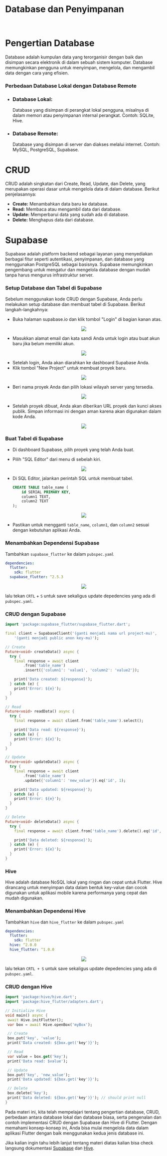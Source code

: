 # Database dan Penyimpanan

<br />

# Pengertian Database
Database adalah kumpulan data yang terorganisir dengan baik dan disimpan secara elektronik di dalam sebuah sistem komputer. Database memungkinkan pengguna untuk menyimpan, mengelola, dan mengambil data dengan cara yang efisien.

### Perbedaan Database Lokal dengan Database Remote
- ### Database Lokal:
    Database yang disimpan di perangkat lokal pengguna, misalnya di dalam memori atau penyimpanan internal perangkat. Contoh: SQLite, Hive.

- ### Database Remote: 
    Database yang disimpan di server dan diakses melalui internet. Contoh: MySQL, PostgreSQL, Supabase.

# CRUD
CRUD adalah singkatan dari Create, Read, Update, dan Delete, yang merupakan operasi dasar untuk mengelola data di dalam database. Berikut penjelasannya:

- **Create:** Menambahkan data baru ke database.
- **Read:** Membaca atau mengambil data dari database.
- **Update:** Memperbarui data yang sudah ada di database.
- **Delete:** Menghapus data dari database.

# Supabase
Supabase adalah platform backend sebagai layanan yang menyediakan berbagai fitur seperti autentikasi, penyimpanan, dan database yang menggunakan PostgreSQL sebagai basisnya. Supabase memungkinkan pengembang untuk mengatur dan mengelola database dengan mudah tanpa harus mengurus infrastruktur server.

###  Setup Database dan Tabel di Supabase
Sebelum menggunakan kode CRUD dengan Supabase, Anda perlu melakukan setup database dan membuat tabel di Supabase. Berikut langkah-langkahnya:

- Buka halaman supabase.io dan klik tombol "Login" di bagian kanan atas.
 <p align="center">
 <img src="assets/supabase-sign-in.png"> 
 </p>

- Masukkan alamat email dan kata sandi Anda untuk login atau buat akun baru jika belum memiliki akun.

 <p align="center">
 <img src="assets/supabase-create-acc.png"> 
 </p>

 - Setelah login, Anda akan diarahkan ke dashboard Supabase Anda.
 - Klik tombol "New Project" untuk membuat proyek baru.

 <p align="center">
 <img src="assets/supabase-dashboard.png"> 
 </p>

 - Beri nama proyek Anda dan    pilih lokasi wilayah server yang tersedia.

<p align="center">
 <img src="assets/supabase-create-project.png"> 
 </p>

 - Setelah proyek dibuat, Anda akan diberikan URL proyek dan kunci akses publik. Simpan informasi ini dengan aman karena akan digunakan dalam kode Anda.

 <p align="center">
 <img src="assets/supabase-key.png"> 
 </p>

 ### Buat Tabel di Supabase
 - Di dashboard Supabase, pilih proyek yang telah Anda buat.

 - Pilih "SQL Editor" dari menu di sebelah kiri.

<p align="center">
 <img src="assets/supabase-create-table.png"> 
 </p>

 - Di SQL Editor, jalankan perintah SQL untuk membuat tabel. 
    ```sql
    CREATE TABLE table_name (
        id SERIAL PRIMARY KEY,
        column1 TEXT,
        column2 TEXT
    );
    ```
<p align="center">
<img src="assets/supabase-sql-execute.png"> 
</p>

- Pastikan untuk mengganti `table_name`, `column1`, dan `column2` sesuai dengan kebutuhan aplikasi Anda.

### Menambahkan Dependensi Supabase 
Tambahkan `supabase_flutter` ke dalam `pubspec.yaml`
```yaml
dependencies:
  flutter:
    sdk: flutter
  supabase_flutter: ^2.5.3
```
<p align="center">
<img src="assets/supabase-depedencies.png"> 
</p>

lalu tekan `CRTL` + `S` untuk save sekaligus update depedencies yang ada di `pubspec.yaml`.

### CRUD dengan Supabase
```dart
import 'package:supabase_flutter/supabase_flutter.dart';

final client = SupabaseClient('(ganti menjadi nama url project-mu)',
    '(ganti menjadi public anon key-mu)');

// Create
Future<void> createData() async {
  try {
    final response = await client
        .from('table_name')
        .insert({'column1': 'value1', 'column2': 'value2'});

    print('Data created: ${response}');
  } catch (e) {
    print('Error: ${e}');
  }
}

// Read
Future<void> readData() async {
  try {
    final response = await client.from('table_name').select();

    print('Data read: ${response}');
  } catch (e) {
    print('Error: ${e}');
  }
}

// Update
Future<void> updateData() async {
  try {
    final response = await client
        .from('table_name')
        .update({'column1': 'new_value'}).eq('id', 1);

    print('Data updated: ${response}');
  } catch (e) {
    print('Error: ${e}');
  }
}

// Delete
Future<void> deleteData() async {
  try {
    final response = await client.from('table_name').delete().eq('id', 1);

    print('Data deleted: ${response}');
  } catch (e) {
    print('Error: ${e}');
  }
}
```
### Hive
Hive adalah database NoSQL lokal yang ringan dan cepat untuk Flutter. Hive dirancang untuk menyimpan data dalam bentuk key-value dan cocok digunakan untuk aplikasi mobile karena performanya yang cepat dan mudah digunakan.

### Menambahkan Dependensi Hive 
Tambahkan `hive` dan `hive_flutter` ke dalam `pubspec.yaml`
```yaml
dependencies:
  flutter:
    sdk: flutter
  hive: ^2.0.0
  hive_flutter: ^1.0.0
```
<p align="center">
<img src="assets/hive-yaml.png"> 
</p>

lalu tekan `CRTL + S` untuk save sekaligus update depedencies yang ada di `pubspec.yaml`.

 ### CRUD dengan Hive
 ```dart
 import 'package:hive/hive.dart';
import 'package:hive_flutter/adapters.dart';

// Initialize Hive
void main() async {
  await Hive.initFlutter();
  var box = await Hive.openBox('myBox');

  // Create
  box.put('key', 'value');
  print('Data created: ${box.get('key')}');

  // Read
  var value = box.get('key');
  print('Data read: $value');

  // Update
  box.put('key', 'new_value');
  print('Data updated: ${box.get('key')}');

  // Delete
  box.delete('key');
  print('Data deleted: ${box.get('key')}'); // should print null
}
```
Pada materi ini, kita telah mempelajari tentang pengertian database, CRUD, perbedaan antara database lokal dan database biasa, serta pengenalan dan contoh implementasi CRUD dengan Supabase dan Hive di Flutter. Dengan memahami konsep-konsep ini, Anda bisa mulai mengelola data dalam aplikasi Flutter dengan baik menggunakan kedua jenis database ini.

Jika kalian ingin tahu lebih lanjut tentang materi diatas kalian bisa check langsung dokumentasi [Supabase](https://supabase.com/docs) dan [Hive](https://pub.dev/documentation/hive/latest/).








